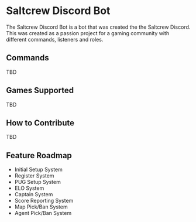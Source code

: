 # Saltcrew Discord Bot

The Saltcrew Discord Bot is a bot that was created the the Saltcrew Discord. This was created as a passion project for a gaming community with different commands, listeners and roles.

## Commands
TBD

## Games Supported
TBD

## How to Contribute
TBD

## Feature Roadmap

- Initial Setup System
- Register System
- PUG Setup System
- ELO System
- Captain System
- Score Reporting System
- Map Pick/Ban System
- Agent Pick/Ban System